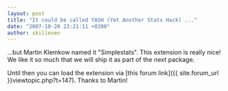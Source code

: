 ```yaml
---
layout: post
title: "It could be called YASH (Yet Another Stats Hack) ..."
date: "2007-10-20 23:21:11 +0200"
author: skilleven
---
```


...but Martin Klemkow named it "Simplestats". This extension is really nice!
We like it so much that we will ship it as part of the next package.

Until then you can load the extension via [this forum link]({{ site.forum_url }}viewtopic.php?t=147).
Thanks to Martin!
